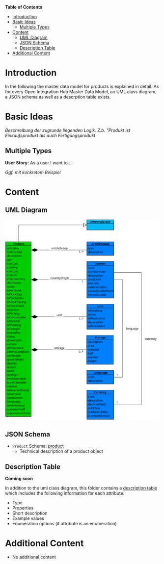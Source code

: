 **Table of Contents**

<!-- TOC depthFrom:1 depthTo:6 withLinks:1 updateOnSave:1 orderedList:0 -->

- [Introduction](#introduction)
- [Basic Ideas](#basic-ideas)
	- [Multiple Types](#multiple-types)
- [Content](#content)
	- [UML Diagram](#uml-diagram)
	- [JSON Schema](#json-schema)
	- [Description Table](#description-table)
- [Additional Content](#additional-content)

<!-- /TOC -->

# Introduction

In the following the master data model for products is explained in detail. As for every Open Integration Hub Master Data Model, an UML class diagram, a JSON schema as well as a descrption table exists.

# Basic Ideas

_Beschreibung der zugrunde liegenden Logik. Z.b. "Produkt ist Einkaufsprodukt als auch Fertigungsprodukt_
## Multiple Types

**User Story:** As a user I want to....

_Ggf. mit konkretem Beispiel_



# Content

## UML Diagram

![MasterDataModelAddressesV2](Assets\OIHDataModelProducts.svg)

## JSON Schema

- `Product` Schema: [product](../../src/main/schema/products/product.json)
  - Technical description of a product object

## Description Table
**Coming soon**

In addition to the uml class diagram, this folder contains a [description table](AddressModelV2Description.md) which includes the following information for each attribute:
- Type
- Properties
- Short description
- Example values
- Enumeration options (if attribute is an enumeration)

# Additional Content

- No additional content
